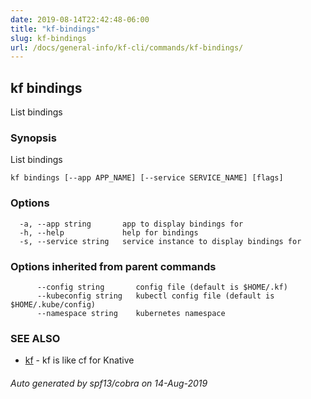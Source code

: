 ```yaml
---
date: 2019-08-14T22:42:48-06:00
title: "kf-bindings"
slug: kf-bindings
url: /docs/general-info/kf-cli/commands/kf-bindings/
---
```

## kf bindings

List bindings

### Synopsis

List bindings

```
kf bindings [--app APP_NAME] [--service SERVICE_NAME] [flags]
```

### Options

```
  -a, --app string       app to display bindings for
  -h, --help             help for bindings
  -s, --service string   service instance to display bindings for
```

### Options inherited from parent commands

```
      --config string       config file (default is $HOME/.kf)
      --kubeconfig string   kubectl config file (default is $HOME/.kube/config)
      --namespace string    kubernetes namespace
```

### SEE ALSO

* [kf](/docs/general-info/kf-cli/commands/kf/)	 - kf is like cf for Knative

###### Auto generated by spf13/cobra on 14-Aug-2019
